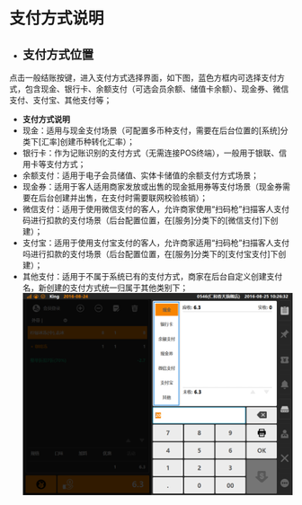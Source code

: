 # 支付方式说明


* ## 支付方式位置  
点击一般结账按键，进入支付方式选择界面，如下图，蓝色方框内可选择支付方式，包含现金、银行卡、余额支付（可选会员余额、储值卡余额）、现金券、微信支付、支付宝、其他支付等；  
 * **支付方式说明**
 * 现金：适用与现金支付场景（可配置多币种支付，需要在后台位置的[系统]分类下[汇率]创建币种转化汇率）；
 * 银行卡：作为记账识别的支付方式（无需连接POS终端），一般用于银联、信用卡等支付方式；  
 * 余额支付：适用于电子会员储值、实体卡储值的余额支付方式场景；
 * 现金券：适用于客人适用商家发放或出售的现金抵用券等支付场景（现金券需要在后台创建并出售，在支付时需要联网校验核销）；
 * 微信支付：适用于使用微信支付的客人，允许商家使用“扫码枪”扫描客人支付码进行扣款的支付场景（后台配置位置，在[服务]分类下的[微信支付]下创建）；
 * 支付宝：适用于使用支付宝支付的客人，允许商家适用“扫码枪”扫描客人支付吗进行扣款的支付场景（后台配置位置，在[服务]分类下的[支付宝支付]下创建）；  
 * 其他支付：适用于不属于系统已有的支付方式，商家在后台自定义创建支付名，新创建的支付方式统一归属于其他类别下；
![](9.2一般结账-2.png)  
 
